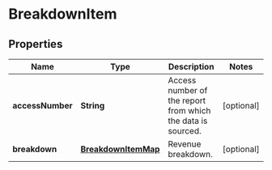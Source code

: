 # BreakdownItem

## Properties

 Name             | Type                                        | Description                                                 | Notes      
------------------|---------------------------------------------|-------------------------------------------------------------|------------
 **accessNumber** | **String**                                  | Access number of the report from which the data is sourced. | [optional] 
 **breakdown**    | [**BreakdownItemMap**](BreakdownItemMap.md) | Revenue breakdown.                                          | [optional] 



